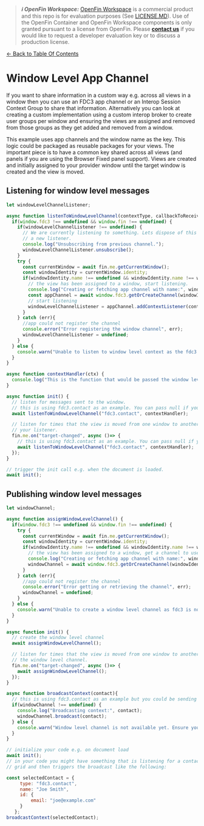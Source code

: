 > **_:information_source: OpenFin Workspace:_** [OpenFin Workspace](https://www.openfin.co/workspace/) is a commercial product and this repo is for evaluation purposes (See [LICENSE.MD](../../../LICENSE.MD)). Use of the OpenFin Container and OpenFin Workspace components is only granted pursuant to a license from OpenFin. Please [**contact us**](https://www.openfin.co/workspace/poc/) if you would like to request a developer evaluation key or to discuss a production license.

[<- Back to Table Of Contents](../README.md)

# Window Level App Channel

If you want to share information in a custom way e.g. across all views in a window then you can use an FDC3 app channel or an Interop Session Context Group to share that information. Alternatively you can look at creating a custom implementation using a custom interop broker to create user groups per window and ensuring the views are assigned and removed from those groups as they get added and removed from a window.

This example uses app channels and the window name as the key. This logic could be packaged as reusable packages for your views. The important piece is to have a common key shared across all views (and panels if you are using the Browser Fixed panel support). Views are created and initially assigned to your provider window until the target window is created and the view is moved.

## Listening for window level messages

```js
let windowLevelChannelListener;

async function listenToWindowLevelChannel(contextType, callbackToReceiveContext) {
  if(window.fdc3 !== undefined && window.fin !== undefined) {
    if(windowLevelChannelListener !== undefined) {
      // We are currently listening to something. Lets dispose of this as we ay be setting up
      // a new listener.
      console.log("Unsubscribing from previous channel.");
      windowLevelChannelListener.unsubscribe();
    }
    try {
      const currentWindow = await fin.me.getCurrentWindow();
      const windowIdentity = currentWindow.identity;
      if(windowIdentity.name !== undefined && windowIdentity.name !== windowIdentity.uuid) {
        // the view has been assigned to a window, start listening.
        console.log("Creating or fetching app channel with name:", windowIdentity.name);
        const appChannel = await window.fdc3.getOrCreateChannel(windowIdentity.name);
        // start listening
        windowLevelChannelListener = appChannel.addContextListener(contextType, callbackToReceiveContext);
      }
    } catch (err){
      //app could not register the channel
      console.error("Error registering the window channel", err);
      windowLevelChannelListener = undefined;
    }
  } else {
    console.warn("Unable to listen to window level context as the fdc3 and/or fin api is not available.");
  }
}

async function contextHandler(ctx) {
  console.log("This is the function that would be passed the window level context", ctx);
}

async function init() {
  // listen for messages sent to the window.
  // this is using fdc3.contact as an example. You can pass null if you want to listen for all messages
  await listenToWindowLevelChannel("fdc3.contact", contextHandler);

  // listen for times that the view is moved from one window to another and update
  // your listener.
  fin.me.on("target-changed", async ()=> {
    // this is using fdc3.contact as an example. You can pass null if you want to listen for all messages
    await listenToWindowLevelChannel("fdc3.contact", contextHandler);
  });
}

// trigger the init call e.g. when the document is loaded.
await init();
```

## Publishing window level messages

```js
let windowChannel;

async function assignWindowLevelChannel() {
  if(window.fdc3 !== undefined && window.fin !== undefined) {
    try {
      const currentWindow = await fin.me.getCurrentWindow();
      const windowIdentity = currentWindow.identity;
      if(windowIdentity.name !== undefined && windowIdentity.name !== windowIdentity.uuid) {
        // the view has been assigned to a window, get a channel to use for broadcasting.
        console.log("Creating or fetching app channel with name:", windowIdentity.name);
        windowChannel = await window.fdc3.getOrCreateChannel(windowIdentity.name);
      }
    } catch (err){
      //app could not register the channel
      console.error("Error getting or retrieving the channel", err);
      windowChannel = undefined;
    }
  } else {
    console.warn("Unable to create a window level channel as fdc3 is not available.");
  }
}

async function init() {
  // create the window level channel
  await assignWindowLevelChannel();

  // listen for times that the view is moved from one window to another and update
  // the window level channel.
  fin.me.on("target-changed", async ()=> {
    await assignWindowLevelChannel();
  });
}

async function broadcastContext(contact){
  // this is using fdc3.contact as an example but you could be sending any context type.
  if(windowChannel !== undefined) {
    console.log("Broadcasting context:", contact);
    windowChannel.broadcast(contact);
  } else {
    console.warn("Window level channel is not available yet. Ensure you have called the init function before trying to broadcast.");
  }
}

// initialize your code e.g. on document load
await init();
// in your code you might have something that is listening for a contact selection from a 
// grid and then triggers the broadcast like the following:

const selectedContact = {
     type: "fdc3.contact",
     name: "Joe Smith",
     id: {
         email: "joe@example.com"
     }
   };
broadcastContext(selectedContact);
```
